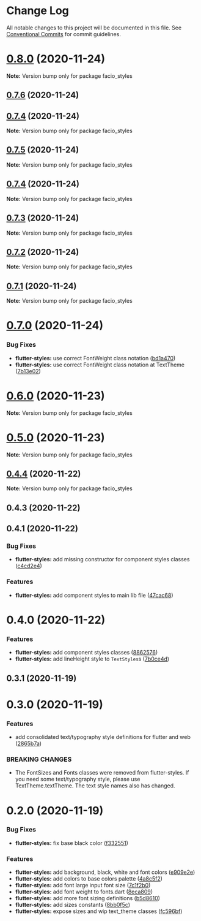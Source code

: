 # Change Log

All notable changes to this project will be documented in this file.
See [Conventional Commits](https://conventionalcommits.org) for commit guidelines.

# [0.8.0](https://github.com/FacioCode/design/compare/v0.7.6...v0.8.0) (2020-11-24)

**Note:** Version bump only for package facio_styles





## [0.7.6](https://github.com/FacioCode/design/compare/v0.7.5...v0.7.6) (2020-11-24)



## [0.7.4](https://github.com/FacioCode/design/compare/v0.7.3...v0.7.4) (2020-11-24)

**Note:** Version bump only for package facio_styles





## [0.7.5](https://github.com/FacioCode/design/compare/v0.7.4...v0.7.5) (2020-11-24)

**Note:** Version bump only for package facio_styles





## [0.7.4](https://github.com/FacioCode/design/compare/v0.7.3...v0.7.4) (2020-11-24)

**Note:** Version bump only for package facio_styles





## [0.7.3](https://github.com/FacioCode/design/compare/v0.7.2...v0.7.3) (2020-11-24)

**Note:** Version bump only for package facio_styles





## [0.7.2](https://github.com/FacioCode/design/compare/v0.7.1...v0.7.2) (2020-11-24)

**Note:** Version bump only for package facio_styles





## [0.7.1](https://github.com/FacioCode/design/compare/v0.7.0...v0.7.1) (2020-11-24)

**Note:** Version bump only for package facio_styles





# [0.7.0](https://github.com/FacioCode/design/compare/v0.6.0...v0.7.0) (2020-11-24)


### Bug Fixes

* **flutter-styles:** use correct FontWeight class notation ([bd1a470](https://github.com/FacioCode/design/commit/bd1a4707d05b198544190673ba6d0114daf26aac))
* **flutter-styles:** use correct FontWeight class notation at TextTheme ([7b13e02](https://github.com/FacioCode/design/commit/7b13e02cb72163be002d58299331ce6506224c5e))





# [0.6.0](https://github.com/FacioCode/design/compare/v0.5.0...v0.6.0) (2020-11-23)

**Note:** Version bump only for package facio_styles





# [0.5.0](https://github.com/FacioCode/design/compare/v0.4.4...v0.5.0) (2020-11-23)

**Note:** Version bump only for package facio_styles





## [0.4.4](https://github.com/FacioCode/design/compare/v0.4.3...v0.4.4) (2020-11-22)

**Note:** Version bump only for package facio_styles





## 0.4.3 (2020-11-22)



## 0.4.1 (2020-11-22)


### Bug Fixes

* **flutter-styles:** add missing constructor for component styles classes ([c4cd2e4](https://github.com/FacioCode/design/commit/c4cd2e44a3ce5ff051c41c111fe5a6c20ea43dfb))


### Features

* **flutter-styles:** add component styles to main lib file ([47cac68](https://github.com/FacioCode/design/commit/47cac681b8381a515d44eab753f490456eb01b34))



# 0.4.0 (2020-11-22)


### Features

* **flutter-styles:** add component styles classes ([8862576](https://github.com/FacioCode/design/commit/88625766481ab45aecbb5acd4d969f631f543933))
* **flutter-styles:** add lineHeight style to `TextStyles`s ([7b0ce4d](https://github.com/FacioCode/design/commit/7b0ce4dc7532d3a83336098db7d344f57c72bad6))



## 0.3.1 (2020-11-19)



# 0.3.0 (2020-11-19)


### Features

* add consolidated text/typography style definitions for flutter and web ([2865b7a](https://github.com/FacioCode/design/commit/2865b7ab0d54dc83960e439e35adc077223edc85))


### BREAKING CHANGES

* The FontSizes and Fonts classes were removed from flutter-styles. If you need some
text/typography style, please use TextTheme.textTheme. The text style names also has changed.



# 0.2.0 (2020-11-19)


### Bug Fixes

* **flutter-styles:** fix base black color ([f332551](https://github.com/FacioCode/design/commit/f33255192f16405a57829f776b6baefbe21e1b00))


### Features

* **flutter-styles:** add background, black, white and font colors ([e909e2e](https://github.com/FacioCode/design/commit/e909e2e30da110be0a6295ba9c642f93bbcbd3f1))
* **flutter-styles:** add colors to base colors palette ([4a8c5f2](https://github.com/FacioCode/design/commit/4a8c5f25925c12fff944435377c9472071bfb634))
* **flutter-styles:** add font large input font size ([7c1f2b0](https://github.com/FacioCode/design/commit/7c1f2b07305d6016773008e854c6b9d81c0569ff))
* **flutter-styles:** add font weight to fonts.dart ([8eca809](https://github.com/FacioCode/design/commit/8eca80956128690c55aa56b93030f46bad568c80))
* **flutter-styles:** add more font sizing definitions ([b5d8610](https://github.com/FacioCode/design/commit/b5d861018c47b2ba67dda1805f3cd1c9c7ab9782))
* **flutter-styles:** add sizes constants ([8bb0f5c](https://github.com/FacioCode/design/commit/8bb0f5ce108d02dcfcff00248559c84ce62d0727))
* **flutter-styles:** expose sizes and wip text_theme classes ([fc596bf](https://github.com/FacioCode/design/commit/fc596bfcd86d68971ec0ffdd72677cb6945bf4e3))
